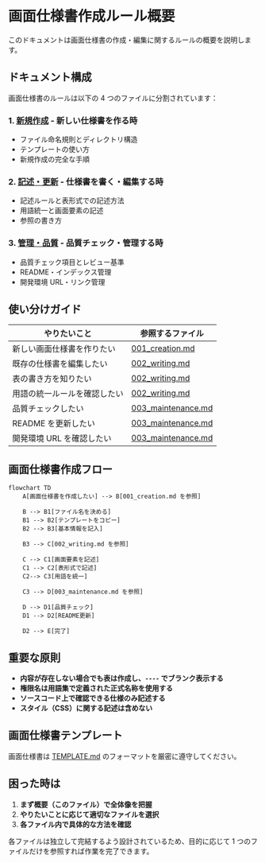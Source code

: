 # 画面仕様書作成ルール概要

このドキュメントは画面仕様書の作成・編集に関するルールの概要を説明します。

## ドキュメント構成

画面仕様書のルールは以下の 4 つのファイルに分割されています：

### 1. **[新規作成](./001_creation.md)** - 新しい仕様書を作る時

- ファイル命名規則とディレクトリ構造
- テンプレートの使い方
- 新規作成の完全な手順

### 2. **[記述・更新](./002_writing.md)** - 仕様書を書く・編集する時

- 記述ルールと表形式での記述方法
- 用語統一と画面要素の記述
- 参照の書き方

### 3. **[管理・品質](./003_maintenance.md)** - 品質チェック・管理する時

- 品質チェック項目とレビュー基準
- README・インデックス管理
- 開発環境 URL・リンク管理

## 使い分けガイド

| やりたいこと                 | 参照するファイル                           |
| ---------------------------- | ------------------------------------------ |
| 新しい画面仕様書を作りたい   | [001_creation.md](./001_creation.md)       |
| 既存の仕様書を編集したい     | [002_writing.md](./002_writing.md)         |
| 表の書き方を知りたい         | [002_writing.md](./002_writing.md)         |
| 用語の統一ルールを確認したい | [002_writing.md](./002_writing.md)         |
| 品質チェックしたい           | [003_maintenance.md](./003_maintenance.md) |
| README を更新したい          | [003_maintenance.md](./003_maintenance.md) |
| 開発環境 URL を確認したい    | [003_maintenance.md](./003_maintenance.md) |

## 画面仕様書作成フロー

```mermaid
flowchart TD
    A[画面仕様書を作成したい] --> B[001_creation.md を参照]

    B --> B1[ファイル名を決める]
    B1 --> B2[テンプレートをコピー]
    B2 --> B3[基本情報を記入]

    B3 --> C[002_writing.md を参照]

    C --> C1[画面要素を記述]
    C1 --> C2[表形式で記述]
    C2--> C3[用語を統一]

    C3 --> D[003_maintenance.md を参照]

    D --> D1[品質チェック]
    D1 --> D2[README更新]

    D2 --> E[完了]

```

## 重要な原則

- **内容が存在しない場合でも表は作成し、`----` でブランク表示する**
- **権限名は用語集で定義された正式名称を使用する**
- **ソースコード上で確認できる仕様のみ記述する**
- **スタイル（CSS）に関する記述は含めない**

## 画面仕様書テンプレート

画面仕様書は [TEMPLATE.md](mdc:docs/screen-specs/TEMPLATE.md) のフォーマットを厳密に遵守してください。

## 困った時は

1. **まず概要（このファイル）で全体像を把握**
2. **やりたいことに応じて適切なファイルを選択**
3. **各ファイル内で具体的な方法を確認**

各ファイルは独立して完結するよう設計されているため、目的に応じて 1 つのファイルだけを参照すれば作業を完了できます。

